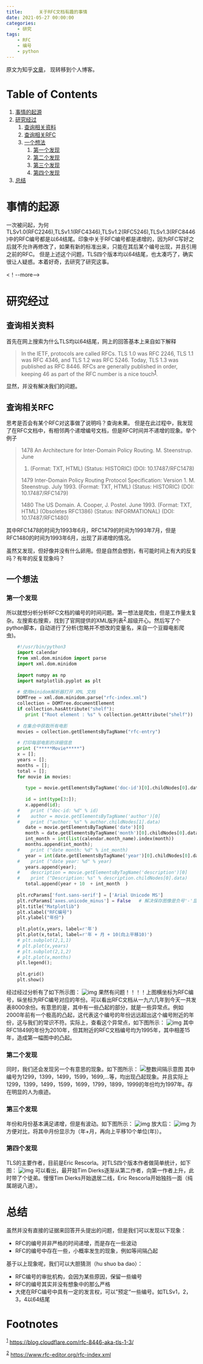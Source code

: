 ```yaml
---
title:      关于RFC文档有趣的事情
date: 2021-05-27 00:00:00
categories:
    - 研究
tags:
    - RFC
    - 编号
    - python
---
```


原文为知乎[文章](https://zhuanlan.zhihu.com/p/337997798)， 现转移到个人博客。

# Table of Contents

1.  [事情的起源](#org34ce3f0)
2.  [研究经过](#orgbd0ef9b)
    1.  [查询相关资料](#orgd742468)
    2.  [查询相关RFC](#org7b36c8c)
    3.  [一个想法](#orge2e0fc8)
        1.  [第一个发现](#org3061772)
        2.  [第二个发现](#org4e04c37)
        3.  [第三个发现](#org2636b5a)
        4.  [第四个发现](#org9ff55be)
3.  [总结](#org9564d4b)



<a id="org34ce3f0"></a>

# 事情的起源

一次被问起，为何TLSv1.0(RFC2246),TLSv1.1(RFC4346),TLSv1.2(RFC5246),TLSv1.3(RFC8446)中的RFC编号都是以64结尾。印象中关于RFC编号都是递增的，因为RFC写好之后就不允许再修改了，如果有新的标准出来，只能在其后某个编号出现，并且引用之前的RFC。
但是上述这个问题，TLS四个版本均以64结尾，也太凑巧了，确实很让人疑惑。本着好奇，去研究了研究这事。

<！--more-->

<a id="orgbd0ef9b"></a>

# 研究经过


<a id="orgd742468"></a>

## 查询相关资料

首先在网上搜索为什么TLS均以64结尾，网上的回答基本上来自如下解释

> In the IETF, protocols are called RFCs. TLS 1.0 was RFC 2246, TLS 1.1 was RFC 4346, and TLS 1.2 was RFC 5246. Today, TLS 1.3 was published as RFC 8446. RFCs are generally published in order, keeping 46 as part of the RFC number is a nice touch<sup><a id="fnr.1" class="footref" href="#fn.1">1</a></sup>.

显然，并没有解决我们的问题。


<a id="org7b36c8c"></a>

## 查询相关RFC

思考是否会有某个RFC对这事做了说明吗？查询未果。
但是在此过程中，我发现了在RFC文档中，有相邻两个递增编号文档，但是RFC时间并不递增的现象。举个例子

> 1478 An Architecture for Inter-Domain Policy Routing. M. Steenstrup. June
> 
> 1.  (Format: TXT, HTML) (Status: HISTORIC) (DOI: 10.17487/RFC1478)
> 
> 1479 Inter-Domain Policy Routing Protocol Specification: Version 1. M.
>      Steenstrup. July 1993. (Format: TXT, HTML) (Status: HISTORIC) (DOI:
>      10.17487/RFC1479) 
> 
> 1480 The US Domain. A. Cooper, J. Postel. June 1993. (Format: TXT, HTML)
>      (Obsoletes RFC1386) (Status: INFORMATIONAL) (DOI: 10.17487/RFC1480) 

其中RFC1478的时间为1993年6月，RFC1479的时间为1993年7月，但是RFC1480的时间为1993年6月，出现了非递增的情况。

虽然又发现，但好像并没有什么卵用。但是自然会想到，有可能时间上有大的反复吗？有年的反复现象吗？


<a id="orge2e0fc8"></a>

## 一个想法


<a id="org3061772"></a>

### 第一个发现

所以就想分析分析RFC文档的编号的时间问题。第一想法是爬虫，但是工作量太复杂。左搜索右搜索，找到了官网提供的XML版列表<sup><a id="fnr.2" class="footref" href="#fn.2">2</a></sup>.超级开心。然后写了个python脚本，自动进行了分析(忽略并不想改的变量名，来自一个豆瓣电影爬虫)。
```python
    #!/usr/bin/python3
    import calendar
    from xml.dom.minidom import parse
    import xml.dom.minidom
    
    import numpy as np
    import matplotlib.pyplot as plt 
    
    # 使用minidom解析器打开 XML 文档
    DOMTree = xml.dom.minidom.parse("rfc-index.xml")
    collection = DOMTree.documentElement
    if collection.hasAttribute("shelf"):
       print ("Root element : %s" % collection.getAttribute("shelf"))
    
    # 在集合中获取所有电影
    movies = collection.getElementsByTagName("rfc-entry")
    
    # 打印每部电影的详细信息
    print ("*****Movie*****")
    x = [];
    years = [];
    months = [];
    total = [];
    for movie in movies:
    
       type = movie.getElementsByTagName('doc-id')[0].childNodes[0].data
    
       id = int(type[3:]);
       x.append(id);
    #    print ("doc-id: %d" % id)
    #    author = movie.getElementsByTagName('author')[0]
    #    print ("author: %s" % author.childNodes[1].data)
       date = movie.getElementsByTagName('date')[0]
       month = date.getElementsByTagName('month')[0].childNodes[0].data;
       int_month = int(list(calendar.month_name).index(month))
       months.append(int_month);
    #    print ("date month: %d" % int_month)
       year = int(date.getElementsByTagName('year')[0].childNodes[0].data);
    #    print ("date year: %d" % year)
       years.append(year);
    #    description = movie.getElementsByTagName('description')[0]
    #    print ("Description: %s" % description.childNodes[0].data)
       total.append(year + 10  + int_month  )
    
    plt.rcParams['font.sans-serif'] = ['Arial Unicode MS']
    plt.rcParams['axes.unicode_minus'] = False   # 解决保存图像是负号'-'显示为方块的问题
    plt.title("Matplotlib") 
    plt.xlabel("RFC编号") 
    plt.ylabel("年份") 
    
    plt.plot(x,years, label=r'年') 
    plt.plot(x,total, label=r'年 + 月 + 10(向上平移10)') 
    # plt.subplot(2,1,1)
    # plt.plot(x,years) 
    # plt.subplot(2,1,2)
    # plt.plot(x,months) 
    plt.legend();
    
    plt.grid()
    plt.show()
```
经过经过分析有了如下所示图：
![img](年份图.png)
果然有问题！！！！上图横坐标为RFC编号，纵坐标为RFC编号对应的年份。可以看出RFC文档从一九六几年到今天一共发表8000余份。有意思的是，其中有一些凸起的部分，就是一些异常点。例如2000年前有一个极高的凸起，这代表这个编号的年份远远超出这个编号附近的年份，这与我们的常识不符。实际上，查看这个异常点，如下图所示：
![img](image-20201218225458777.png)
其中RFC1849的年份为2010年，但其附近的RFC文档编号均为1995年，其中相差15年，造成第一幅图中的凸起。


<a id="org4e04c37"></a>

### 第二个发现

同时，我们还会发现另一个有意思的现象。如下图所示：
![整数间隔示意图](整数间隔示意图.png)
其中编号为1299，1399，1499，1599，1699,&#x2026;等，均出现凸起现象。并且实际上1299，1399，1499，1599，1699，1799，1899，1999的年份均为1997年。存在明显的人为痕迹。


<a id="org2636b5a"></a>

### 第三个发现

年份和月份基本满足递增，但是有波动。如下图所示：
![img](示意图.png)
放大后：
![img](示意图放大.png)
为方便对比，将其中月份显示为（年+月，再向上平移10个单位(年)）。


<a id="org9ff55be"></a>

### 第四个发现

TLS的主要作者，目前是Eric Rescorla。对TLS四个版本作者做简单统计，如下图：
![img](image-20201218231640006.png)
可以看出，最开始Tim Dierks逐渐从第二作者，向第一作者上升，此时带了个徒弟。慢慢Tim Dierks开始退居二线，Eric Rescorla开始独挡一面（纯属胡说八道）。


<a id="org9564d4b"></a>

# 总结

虽然并没有直接的证据来回答开头提出的问题，但是我们可以发现以下现象：

-   RFC的编号并非严格的时间递增，而是存在一些波动
-   RFC的编号中存在一些，小概率发生的现象，例如等间隔凸起

基于以上现象呢，我们可以大胆猜测（hu shuo ba dao）：

-   RFC编号的审批机构，会因为某些原因，保留一些编号
-   RFC的编号其实并没有想象中的那么严格
-   大佬在RFC编号中具有一定的发言权，可以”预定“一些编号。如TLSv1，2，3，4以64结尾


# Footnotes

<sup><a id="fn.1" href="#fnr.1">1</a></sup> <https://blog.cloudflare.com/rfc-8446-aka-tls-1-3/>

<sup><a id="fn.2" href="#fnr.2">2</a></sup> <https://www.rfc-editor.org/rfc-index.xml>
